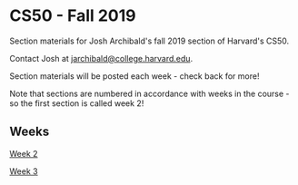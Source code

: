 # CS50 - Fall 2019
Section materials for Josh Archibald's fall 2019 section of Harvard's CS50.

Contact Josh at [jarchibald@college.harvard.edu](mailto:jarchibald@college.harvard.edu).

Section materials will be posted each week - check back for more!

Note that sections are numbered in accordance with weeks in the course - so the first section is called week 2!

## Weeks

[Week 2](week2.md)

[Week 3](week3.md)